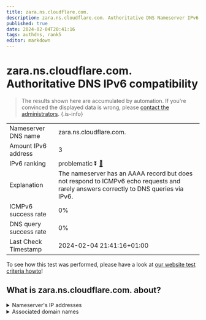 ```yaml
---
title: zara.ns.cloudflare.com.
description: zara.ns.cloudflare.com. Authoritative DNS Nameserver IPv6 compatibility
published: true
date: 2024-02-04T20:41:16
tags: authdns, rank5
editor: markdown
---
```


# zara.ns.cloudflare.com. Authoritative DNS IPv6 compatibility

> The results shown here are accumulated by automation. If you're convinced the displayed data is wrong, please [contact the administrators](/howto/chat). 
{.is-info}




|   |   |
| - | - |
| Nameserver DNS name | zara.ns.cloudflare.com.
| Amount IPv6 address | 3
| IPv6 ranking | problematic :arrow_double_down: [🔗](/howto/ranking) |
| Explanation | The nameserver has an AAAA record but does not respond to ICMPv6 echo requests and rarely answers correctly to DNS queries via IPv6. |
| ICMPv6 success rate | 0%|
| DNS query success rate | 0% |
| Last Check Timestamp | 2024-02-04 21:41:16+01:00 |

To see how this test was performed, please have a look at [our website test criteria howto](/howto/testcriteria/authdns)!


## What is zara.ns.cloudflare.com. about?




<details>
<summary>Nameserver's IP addresses</summary>

2606:4700:50::adf5:3a94

2803:f800:50::6ca2:c094

2a06:98c1:50::ac40:2094

</details>



<details>
<summary>Associated domain names</summary>

www.crunchyroll.com

</details>
